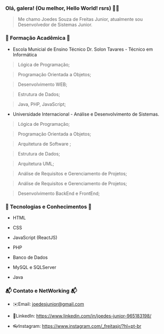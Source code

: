 ### Olá, galera! (Ou melhor, Hello World! rsrs) 👋👋

> Me chamo Joedes Souza de Freitas Junior, atualmente sou Desenvolvedor de Sistemas Junior. 

### 📘 Formação Acadêmica 📘

* Escola Municial de Ensino Técnico Dr. Solon Tavares - Técnico em Informática

> Lógica de Programação;

> Programação Orientada a Objetos;

> Desenvolvimento WEB;

> Estrutura de Dados;

> Java, PHP, JavaScript;


* Universidade Internacional - Análise e Desenvolvimento de Sistemas.

> Lógica de Programação;

> Programação Orientada a Objetos;

> Arquitetura de Software ;

> Estrutura de Dados;

> Arquitetura UML;

> Análise de Requisitos e Gerenciamento de Projetos;

> Análise de Requisitos e Gerenciamento de Projetos;

> Desenvolvimento BackEnd e FrontEnd;

### 📘 Tecnologias e Conhecimentos 📘

* HTML

* CSS

* JavaScript (ReactJS)

* PHP

* Banco de Dados

* MySQL e SQLServer

* Java

### 📬 Contato e NetWorking 📬

* ✉️Email: joedesjunior@gmail.com

* 💼LinkedIn: https://www.linkedin.com/in/joedes-junior-965183198/

* 👓Instagram: https://www.instagram.com/_freitasjr/?hl=pt-br

